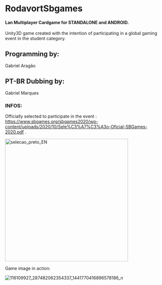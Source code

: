  


# RodavortSbgames

#### Lan Multiplayer Cardgame for STANDALONE and ANDROID.
Unity3D game created with the intention of participating in
a global gaming event in the student category.

## Programming by:

  Gabriel Aragão


## PT-BR Dubbing by:

  Gabriel Marques
  
### INFOS:

Officially selected to participate in the event : https://www.sbgames.org/sbgames2020/wp-content/uploads/2020/10/Sele%C3%A7%C3%A3o-Oficial-SBGames-2020.pdf .

<img width="400" alt="selecao_preto_EN" src="https://user-images.githubusercontent.com/48594379/123582308-f5ed0080-d7b3-11eb-9935-a70d42abf079.png">

Game image in action:

![116109927_287482062354337_1441770416896578186_n](https://user-images.githubusercontent.com/48594379/114288108-f4c4f680-9a42-11eb-98d7-82befef68844.jpg)

